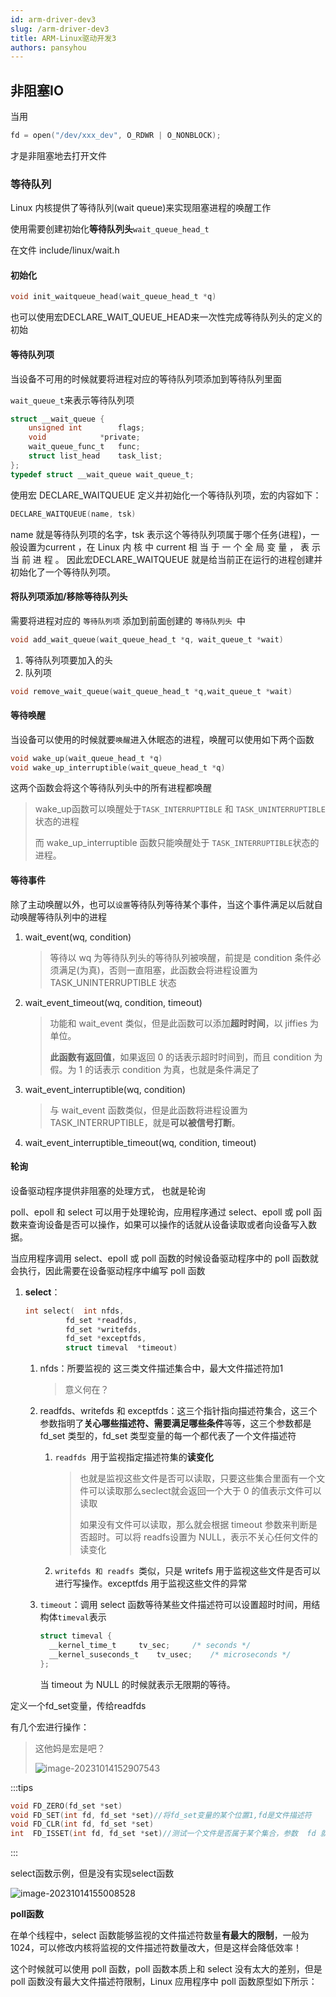 ```yaml
---
id: arm-driver-dev3
slug: /arm-driver-dev3
title: ARM-Linux驱动开发3
authors: pansyhou
---
```


## 非阻塞IO

当用

```c
fd = open("/dev/xxx_dev", O_RDWR | O_NONBLOCK);
```

才是非阻塞地去打开文件

### 等待队列

Linux 内核提供了等待队列(wait queue)来实现阻塞进程的唤醒工作

使用需要创建初始化**等待队列头**`wait_queue_head_t`

在文件 include/linux/wait.h

#### 初始化

```c
void init_waitqueue_head(wait_queue_head_t *q)
```

也可以使用宏DECLARE_WAIT_QUEUE_HEAD来一次性完成等待队列头的定义的初始

#### 等待队列项

当设备不可用的时候就要将进程对应的等待队列项添加到等待队列里面

`wait_queue_t`来表示等待队列项

```c
struct __wait_queue {
	unsigned int		flags;
	void			*private;
	wait_queue_func_t	func;
	struct list_head	task_list;
};
typedef struct __wait_queue wait_queue_t;
```

使用宏 DECLARE_WAITQUEUE 定义并初始化一个等待队列项，宏的内容如下：

```c
DECLARE_WAITQUEUE(name, tsk)
```

name 就是等待队列项的名字，tsk 表示这个等待队列项属于哪个任务(进程)，一般设置为current ，在 Linux 内 核 中 current 相 当 于 一 个 全 局 变 量 ， 表 示 当 前 进 程 。 因此宏DECLARE_WAITQUEUE 就是给当前正在运行的进程创建并初始化了一个等待队列项。

#### 将队列项添加/移除等待队列头

需要将进程对应的 `等待队列项` 添加到前面创建的 `等待队列头 `中

```c
void add_wait_queue(wait_queue_head_t *q, wait_queue_t *wait)
```

1. 等待队列项要加入的头
2. 队列项



```c
void remove_wait_queue(wait_queue_head_t *q,wait_queue_t *wait)
```

#### 等待唤醒

当设备可以使用的时候就要`唤醒`进入休眠态的进程，唤醒可以使用如下两个函数

```c
void wake_up(wait_queue_head_t *q)
void wake_up_interruptible(wait_queue_head_t *q)
```

这两个函数会将这个等待队列头中的所有进程都唤醒

> wake_up函数可以唤醒处于`TASK_INTERRUPTIBLE` 和 `TASK_UNINTERRUPTIBLE`状态的进程
>
> 而 wake_up_interruptible 函数只能唤醒处于 `TASK_INTERRUPTIBLE`状态的进程。

#### 等待事件

除了主动唤醒以外，也可以`设置`等待队列等待某个事件，当这个事件满足以后就自动唤醒等待队列中的进程

1. wait_event(wq, condition)

   > 等待以 wq 为等待队列头的等待队列被唤醒，前提是 condition 条件必须满足(为真)，否则一直阻塞，此函数会将进程设置为TASK_UNINTERRUPTIBLE 状态

2. wait_event_timeout(wq, condition, timeout)

   > 功能和 wait_event 类似，但是此函数可以添加**超时时间**，以 jiffies 为单位。
   >
   > **此函数有返回值**，如果返回 0 的话表示超时时间到，而且 condition 为假。为 1 的话表示 condition 为真，也就是条件满足了

3. wait_event_interruptible(wq, condition)

   > 与 wait_event 函数类似，但是此函数将进程设置为 TASK_INTERRUPTIBLE，就是**可以被信号打断**。

4. wait_event_interruptible_timeout(wq, condition, timeout)



#### 轮询

设备驱动程序提供非阻塞的处理方式， 也就是轮询

poll、epoll 和 select 可以用于处理轮询，应用程序通过 select、epoll 或 poll 函数来查询设备是否可以操作，如果可以操作的话就从设备读取或者向设备写入数据。

当应用程序调用 select、epoll 或 poll 函数的时候设备驱动程序中的 poll 函数就会执行，因此需要在设备驱动程序中编写 poll 函数



1. **select**：

   ```c
   int select(  int nfds, 
   			fd_set *readfds, 
   			fd_set *writefds, 
   			fd_set *exceptfds, 
   			struct timeval  *timeout)
   ```

   1. nfds：所要监视的 这三类文件描述集合中，最大文件描述符加1

      > 意义何在？

   2. readfds、writefds 和 exceptfds：这三个指针指向描述符集合，这三个参数指明了**关心哪些描述符、需要满足哪些条件**等等，这三个参数都是 fd_set 类型的，fd_set 类型变量的每一个都代表了一个文件描述符

      1. `readfds `用于监视指定描述符集的**读变化**

         > 也就是监视这些文件是否可以读取，只要这些集合里面有一个文件可以读取那么seclect就会返回一个大于 0 的值表示文件可以读取
         >
         > 如果没有文件可以读取，那么就会根据 timeout 参数来判断是否超时。可以将 readfs设置为 NULL，表示不关心任何文件的读变化

      2. `writefds 和 readfs `类似，只是 writefs 用于监视这些文件是否可以进行写操作。exceptfds 用于监视这些文件的异常

   3. `timeout`：调用  select 函数等待某些文件描述符可以设置超时时间，用结构体`timeval`表示

      ```c
      struct timeval {
      	__kernel_time_t		tv_sec;		/* seconds */
      	__kernel_suseconds_t	tv_usec;	/* microseconds */
      };
      ```

      当  timeout 为 NULL 的时候就表示无限期的等待。



定义一个fd_set变量，传给readfds

有几个宏进行操作：

> 这他妈是宏是吧？
>
> ![image-20231014152907543](https://pic.imgdb.cn/item/652a434bc458853aefea910c)

:::tips

```c
void FD_ZERO(fd_set *set)
void FD_SET(int fd, fd_set *set)//将fd_set变量的某个位置1,fd是文件描述符
void FD_CLR(int fd, fd_set *set) 
int  FD_ISSET(int fd, fd_set *set)//测试一个文件是否属于某个集合，参数  fd 就是要判断的文件描述符
```

:::

select函数示例，但是没有实现select函数

![image-20231014155008528](https://pic.imgdb.cn/item/652a4831c458853aeffb4cb5)

**poll函数**

在单个线程中，select 函数能够监视的文件描述符数量**有最大的限制**，一般为 1024，可以修改内核将监视的文件描述符数量改大，但是这样会降低效率！

这个时候就可以使用 poll 函数，poll 函数本质上和 select 没有太大的差别，但是 poll 函数没有最大文件描述符限制，Linux 应用程序中 poll 函数原型如下所示：

